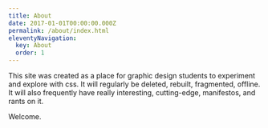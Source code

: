 ```yaml
---
title: About
date: 2017-01-01T00:00:00.000Z
permalink: /about/index.html
eleventyNavigation:
  key: About
  order: 1
---
```

This site was created as a place for graphic design students to experiment and explore with css. It will regularly be deleted, rebuilt, fragmented, offline. It will also frequently have really interesting, cutting-edge, manifestos, and rants on it. 

Welcome. 



